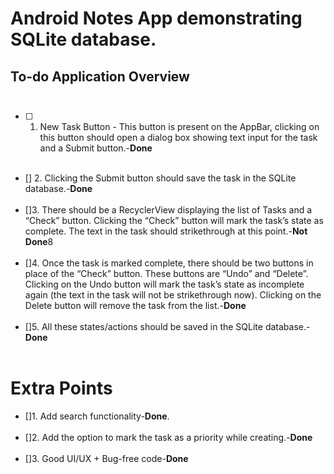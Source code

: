 # Android **Notes App** demonstrating **SQLite** database.

## To-do Application Overview <br><br>
- [ ] 1. New Task Button - This button is present on the AppBar, clicking on this button should open a dialog box showing text input for the task and a Submit button.-**Done** <br><br>
- [] 2. Clicking the Submit button should save the task in the SQLite database.-**Done** <br><br>
- []3. There should be a RecyclerView displaying the list of Tasks and a “Check” button. Clicking the “Check” button will mark the task’s state as complete. The text in the task should strikethrough at this point.-**Not Done**8 <br><br>
- []4. Once the task is marked complete, there should be two buttons in place of the “Check” button. These buttons are “Undo” and “Delete”. Clicking on the Undo button will mark the task’s state as incomplete again (the text in the task will not be strikethrough now). Clicking on the Delete button will remove the task from the list.-**Done** <br><br>
- []5. All these states/actions should be saved in the SQLite database.-**Done** <br><br>
# Extra Points
- []1. Add search functionality-**Done**. <br><br>
- []2. Add the option to mark the task as a priority while creating.-**Done** <br><br>
- []3. Good UI/UX + Bug-free code-**Done** <br><br>
